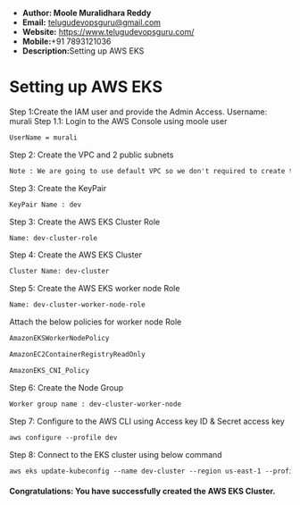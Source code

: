 + <b>Author: Moole Muralidhara Reddy</b></br>
+ <b>Email:</b> telugudevopsguru@gmail.com</br>
+ <b>Website:</b> https://www.telugudevopsguru.com/</br>
+ <b>Mobile:</b>+91 7893121036</br>
+ <b>Description:</b>Setting up AWS EKS</br>
# Setting up AWS EKS
Step 1:Create the IAM user and provide the Admin Access.
Username: murali
Step 1.1: Login to the AWS Console using moole user
```xml
UserName = murali
```
Step 2: Create the VPC and 2 public subnets

```xml
Note : We are going to use default VPC so we don't required to create the VPC.
```
Step 3: Create the KeyPair

```xml
KeyPair Name : dev
```
Step 3: Create the AWS EKS Cluster Role

```xml
Name: dev-cluster-role
```

Step 4: Create the AWS EKS Cluster

 ```xml
 Cluster Name: dev-cluster
```
Step 5: Create the AWS EKS worker node Role

```xml
Name: dev-cluster-worker-node-role
```
 Attach the below policies for worker node Role

 ```xml
 AmazonEKSWorkerNodePolicy

 AmazonEC2ContainerRegistryReadOnly

 AmazonEKS_CNI_Policy
```
 Step 6: Create the Node Group

 ```xml
 Worker group name : dev-cluster-worker-node
```
 Step 7: Configure to the AWS CLI using Access key ID & Secret access key

 ```xml
 aws configure --profile dev
```
 Step 8: Connect to the EKS cluster using below command

 ```xml
 aws eks update-kubeconfig --name dev-cluster --region us-east-1 --profile dev
```

 #### Congratulations: You have successfully created the AWS EKS Cluster.
